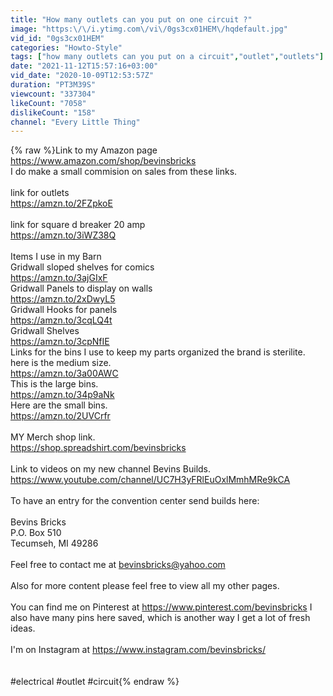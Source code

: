 ```yaml
---
title: "How many outlets can you put on one circuit ?"
image: "https:\/\/i.ytimg.com\/vi\/0gs3cx01HEM\/hqdefault.jpg"
vid_id: "0gs3cx01HEM"
categories: "Howto-Style"
tags: ["how many outlets can you put on a circuit","outlet","outlets"]
date: "2021-11-12T15:57:16+03:00"
vid_date: "2020-10-09T12:53:57Z"
duration: "PT3M39S"
viewcount: "337304"
likeCount: "7058"
dislikeCount: "158"
channel: "Every Little Thing"
---
```

{% raw %}Link to my Amazon page<br /><a rel="nofollow" target="blank" href="https://www.amazon.com/shop/bevinsbricks">https://www.amazon.com/shop/bevinsbricks</a><br />I do make a small commision on sales from these links.<br /><br />link for outlets<br /><a rel="nofollow" target="blank" href="https://amzn.to/2FZpkoE">https://amzn.to/2FZpkoE</a><br /><br />link for square d breaker 20 amp<br /><a rel="nofollow" target="blank" href="https://amzn.to/3iWZ38Q">https://amzn.to/3iWZ38Q</a><br /><br />Items I use in my Barn<br />Gridwall sloped shelves for comics<br /><a rel="nofollow" target="blank" href="https://amzn.to/3ajGIxF">https://amzn.to/3ajGIxF</a><br />Gridwall Panels to display on walls<br /><a rel="nofollow" target="blank" href="https://amzn.to/2xDwyL5">https://amzn.to/2xDwyL5</a><br />Gridwall Hooks for panels<br /><a rel="nofollow" target="blank" href="https://amzn.to/3cqLQ4t">https://amzn.to/3cqLQ4t</a><br />Gridwall Shelves<br /><a rel="nofollow" target="blank" href="https://amzn.to/3cpNfIE">https://amzn.to/3cpNfIE</a><br />Links for the bins I use to keep my parts organized the brand is sterilite.<br />here is the medium size.<br /><a rel="nofollow" target="blank" href="https://amzn.to/3a00AWC">https://amzn.to/3a00AWC</a><br />This is the large bins.<br /><a rel="nofollow" target="blank" href="https://amzn.to/34p9aNk">https://amzn.to/34p9aNk</a><br />Here are the small bins.<br /><a rel="nofollow" target="blank" href="https://amzn.to/2UVCrfr">https://amzn.to/2UVCrfr</a><br /><br />MY Merch shop link.<br /><a rel="nofollow" target="blank" href="https://shop.spreadshirt.com/bevinsbricks">https://shop.spreadshirt.com/bevinsbricks</a><br /><br />Link to videos on my new channel Bevins Builds.<br /><a rel="nofollow" target="blank" href="https://www.youtube.com/channel/UC7H3yFRlEuOxlMmhMRe9kCA">https://www.youtube.com/channel/UC7H3yFRlEuOxlMmhMRe9kCA</a><br /><br />To have an entry for the convention center send builds here:<br /><br />Bevins Bricks<br />P.O. Box 510<br />Tecumseh, MI 49286<br /><br />Feel free to contact me at bevinsbricks@yahoo.com<br /><br />Also for more content please feel free to view all my other pages.<br /><br />You can find me on Pinterest at <a rel="nofollow" target="blank" href="https://www.pinterest.com/bevinsbricks">https://www.pinterest.com/bevinsbricks</a> I also have many pins here saved, which is another way I get a lot of fresh ideas.<br /><br />I'm on Instagram at <a rel="nofollow" target="blank" href="https://www.instagram.com/bevinsbricks/">https://www.instagram.com/bevinsbricks/</a><br /><br /><br />#electrical #outlet #circuit{% endraw %}
